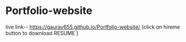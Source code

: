 # Portfolio-website
live link-- https://gaurav655.github.io/Portfolio-website/
(click on hireme button to download RESUME )
